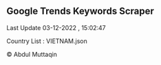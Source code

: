 

## Google Trends Keywords Scraper 
 
Last Update 03-12-2022 , 15:02:47

Country List :
VIETNAM.json



© Abdul Muttaqin 
